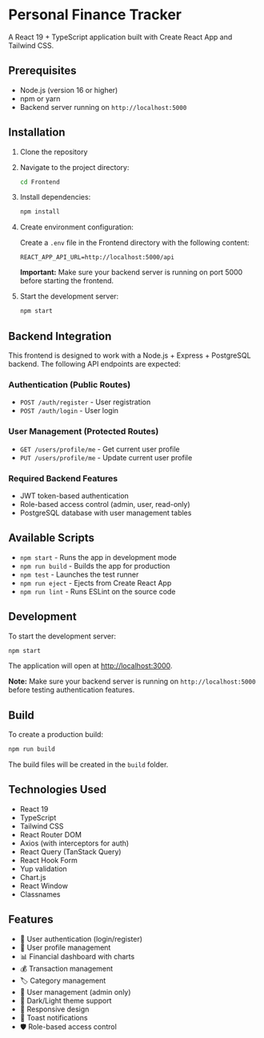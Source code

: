 # Personal Finance Tracker

A React 19 + TypeScript application built with Create React App and Tailwind CSS.

## Prerequisites

- Node.js (version 16 or higher)
- npm or yarn
- Backend server running on `http://localhost:5000`

## Installation

1. Clone the repository
2. Navigate to the project directory:

   ```bash
   cd Frontend
   ```

3. Install dependencies:

   ```bash
   npm install
   ```

4. Create environment configuration:

   Create a `.env` file in the Frontend directory with the following content:

   ```
   REACT_APP_API_URL=http://localhost:5000/api
   ```

   **Important:** Make sure your backend server is running on port 5000 before starting the frontend.

5. Start the development server:

   ```bash
   npm start
   ```

## Backend Integration

This frontend is designed to work with a Node.js + Express + PostgreSQL backend. The following API endpoints are expected:

### Authentication (Public Routes)

- `POST /auth/register` - User registration
- `POST /auth/login` - User login

### User Management (Protected Routes)

- `GET /users/profile/me` - Get current user profile
- `PUT /users/profile/me` - Update current user profile

### Required Backend Features

- JWT token-based authentication
- Role-based access control (admin, user, read-only)
- PostgreSQL database with user management tables

## Available Scripts

- `npm start` - Runs the app in development mode
- `npm run build` - Builds the app for production
- `npm test` - Launches the test runner
- `npm run eject` - Ejects from Create React App
- `npm run lint` - Runs ESLint on the source code

## Development

To start the development server:

```bash
npm start
```

The application will open at [http://localhost:3000](http://localhost:3000).

**Note:** Make sure your backend server is running on `http://localhost:5000` before testing authentication features.

## Build

To create a production build:

```bash
npm run build
```

The build files will be created in the `build` folder.

## Technologies Used

- React 19
- TypeScript
- Tailwind CSS
- React Router DOM
- Axios (with interceptors for auth)
- React Query (TanStack Query)
- React Hook Form
- Yup validation
- Chart.js
- React Window
- Classnames

## Features

- 🔐 User authentication (login/register)
- 👤 User profile management
- 📊 Financial dashboard with charts
- 💰 Transaction management
- 🏷️ Category management
- 👥 User management (admin only)
- 🌙 Dark/Light theme support
- 📱 Responsive design
- 🔔 Toast notifications
- 🛡️ Role-based access control
